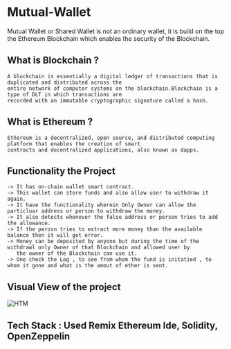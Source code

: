 # Mutual-Wallet
Mutual Wallet or Shared Wallet is not an ordinary wallet, it is build on the top the Ethereum Blockchain which enables the security of the Blockchain.

## What is Blockchain ?
    A blockchain is essentially a digital ledger of transactions that is duplicated and distributed across the 
    entire network of computer systems on the blockchain.Blockchain is a type of DLT in which transactions are 
    recorded with an immutable cryptographic signature called a hash.

## What is Ethereum ?
    Ethereum is a decentralized, open source, and distributed computing platform that enables the creation of smart
    contracts and decentralized applications, also known as dapps.
    
## Functionality the Project 
    -> It has on-chain wallet smart contract.
    -> This wallet can store funds and also allow user to withdraw it again.
    -> It have the functionality wherein Only Owner can allow the particluar address or person to withdraw the money.
    -> It also detects whenever the false address or person tries to add the allowance.
    -> If the perosn tries to extract more money than the available balance then it will get error.
    -> Money can be deposited by anyone but during the time of the withdrawl only Owner of that Blockchain and allowed user by 
       the owner of the Blockchain can use it.
    -> One check the Log , to see from whom the fund is initatied , to whom it gone and what is the amout of ether is sent.
    
## Visual View of the project
  ![HTM](https://user-images.githubusercontent.com/68746461/123535371-0e700300-d741-11eb-97e7-ad15b44f2406.png)
 

## Tech Stack : Used Remix Ethereum Ide, Solidity, OpenZeppelin
  
 
